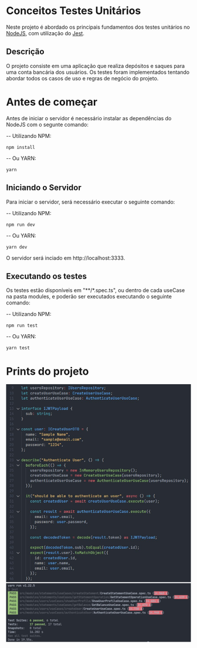 # Conceitos Testes Unitários

Neste projeto é abordado os principais fundamentos dos testes unitários no [NodeJS](https://nodejs.org/en/), com utilização do [Jest](https://jestjs.io).

## Descrição

O projeto consiste em uma aplicação que realiza depósitos e saques para uma conta bancária dos usuários. Os testes foram implementados tentando abordar todos os casos de uso e regras de negócio do projeto.

# Antes de começar

Antes de iniciar o servidor é necessário instalar as dependências do NodeJS com o segunte comando:

-- Utilizando NPM:
```
npm install
```

-- Ou YARN:
```
yarn
```

## Iniciando o Servidor

Para iniciar o servidor, será necessário executar o seguinte comando:

-- Utilizando NPM:
```
npm run dev
```

-- Ou YARN:
```
yarn dev
```

O servidor será inciado em http://localhost:3333.

## Executando os testes

Os testes estão disponíveis em "**/*.spec.ts", ou dentro de cada useCase na pasta modules, e poderão ser executados executando o seguinte comando:

-- Utilizando NPM:
```
npm run test
```

-- Ou YARN:
```
yarn test
```

# Prints do projeto

![Coding tests](https://github.com/EduardoAlcebiades/desafio-testes-unitarios/blob/main/assets/images/coding-tests.jpg?raw=true)
![Tests running](https://github.com/EduardoAlcebiades/desafio-testes-unitarios/blob/main/assets/images/tests.jpg?raw=true)
